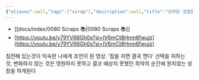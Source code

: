 ```yaml
---
{"aliases":null,"tags":["scrap"],"description":null,"title":"쓰라린 성장통이 안식처럼 느껴질때, 잘자 푼푼","created":"2023-12-17T21:58:25","updated":"2023-12-17T21:58:35","dg-publish":true,"permalink":"/docs/쓰라린 성장통이 안식처럼 느껴질때, 잘자 푼푼/","dgPassFrontmatter":true}
---
```


- [[docs/index/0080 Scraps 📚\|0080 Scraps 📚]]  
- [https://youtu.be/v79YV66Gh0s?si=IV6mCt8Hnm6fwujz](https://youtu.be/v79YV66Gh0s?si=IV6mCt8Hnm6fwujz)  
  
침전해 있는것이 익숙한 나에게 조언이 된 영상. ’잠을 자면 결국 깬다‘ 선택을 피하는 것, 변화하지 않는 것은 영원하지 못하고 결코 예상치 못했던 최악의 순간에 원치않는 성장을 하게된다
